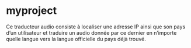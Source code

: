 # myproject
Ce traducteur audio consiste à localiser une adresse IP ainsi que son pays d’un utilisateur 
et traduire un audio donnée par ce dernier en n’importe quelle langue vers la langue officielle du pays déjà trouvé. 
